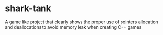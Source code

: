 # shark-tank
A game like project that clearly shows the proper use of pointers allocation and deallocations to avoid memory leak when creating C++ games
